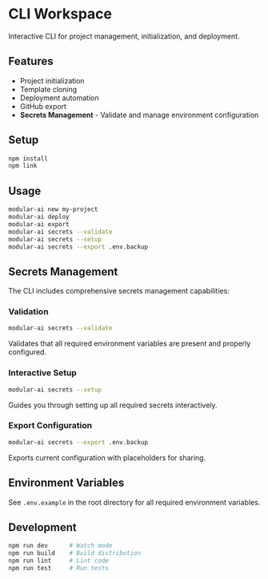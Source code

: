 # CLI Workspace

Interactive CLI for project management, initialization, and deployment.

## Features

- Project initialization
- Template cloning
- Deployment automation
- GitHub export
- **Secrets Management** - Validate and manage environment configuration

## Setup

```bash
npm install
npm link
```

## Usage

```bash
modular-ai new my-project
modular-ai deploy
modular-ai export
modular-ai secrets --validate
modular-ai secrets --setup
modular-ai secrets --export .env.backup
```

## Secrets Management

The CLI includes comprehensive secrets management capabilities:

### Validation
```bash
modular-ai secrets --validate
```
Validates that all required environment variables are present and properly configured.

### Interactive Setup
```bash
modular-ai secrets --setup
```
Guides you through setting up all required secrets interactively.

### Export Configuration
```bash
modular-ai secrets --export .env.backup
```
Exports current configuration with placeholders for sharing.

## Environment Variables

See `.env.example` in the root directory for all required environment variables.

## Development

```bash
npm run dev      # Watch mode
npm run build    # Build distribution
npm run lint     # Lint code
npm run test     # Run tests
